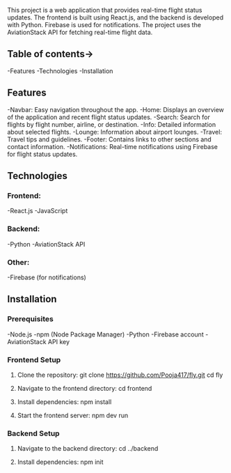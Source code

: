 This project is a web application that provides real-time flight status updates. The frontend is built using React.js, and the backend is developed with Python. Firebase is used for notifications. The project uses the AviationStack API for fetching real-time flight data.

 ## Table of contents->
-Features
-Technologies
-Installation

## Features
-Navbar: Easy navigation throughout the app.
-Home: Displays an overview of the application and recent flight status updates.
-Search: Search for flights by flight number, airline, or destination.
-Info: Detailed information about selected flights.
-Lounge: Information about airport lounges.
-Travel: Travel tips and guidelines.
-Footer: Contains links to other sections and contact information.
-Notifications: Real-time notifications using Firebase for flight status updates.

## Technologies
### Frontend:
-React.js
-JavaScript

### Backend:
-Python
-AviationStack API

### Other:
-Firebase (for notifications)

## Installation
### Prerequisites
-Node.js
-npm (Node Package Manager)
-Python
-Firebase account
-AviationStack API key

### Frontend Setup
1. Clone the repository:
git clone https://github.com/Pooja417/fly.git
cd fly

2. Navigate to the frontend directory:
   cd frontend

3. Install dependencies:
   npm install

4. Start the frontend server:
   npm dev run

### Backend Setup
1. Navigate to the backend directory:
    cd ../backend

2. Install dependencies:
   npm init
